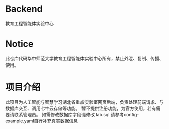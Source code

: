 # Backend

教育工程智能体实验中心

# Notice

此仓库代码华中师范大学教育工程智能体实验中心所有，禁止外泄、复制、传播、使用。

# 项目介绍

此项目为人工智能与智慧学习湖北省重点实验室网页后端，负责处理前端请求、与数据库交互、调用七牛云存储等功能。
暂不提供注册功能，为官方使用，若有需要请联系管理员。
如需修改数据库字段请修改 lab.sql
请参考config-example.yaml自行补充真实数据信息